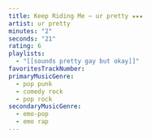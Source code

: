 ```yaml
---
title: Keep Riding Me — ur pretty ★★★
artist: ur pretty
minutes: "2"
seconds: "21"
rating: 6
playlists:
  - "[[sounds pretty gay but okay]]"
favoritesTrackNumber:
primaryMusicGenre:
  - pop punk
  - comedy rock
  - pop rock
secondaryMusicGenre:
  - emo-pop
  - emo rap
---
```

